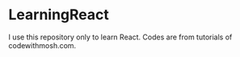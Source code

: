 # LearningReact
I use this repository only to learn React. Codes are from tutorials of codewithmosh.com. 
